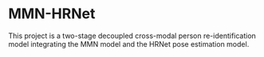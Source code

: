 # MMN-HRNet
This project is a two-stage decoupled cross-modal person re-identification model integrating the MMN model and the HRNet pose estimation model.
